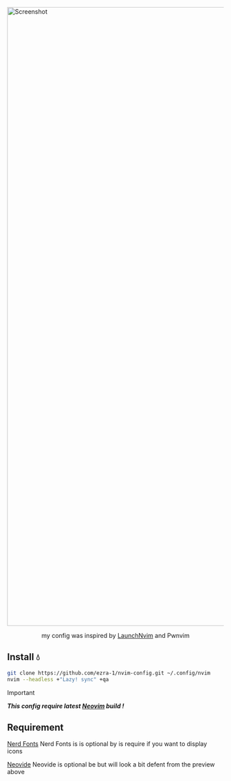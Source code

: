 <img width="1440" alt="Screenshot" src="https://drive.google.com/uc?id=131FfoKLZR8NLhL9ZqqyCFvezuychfpeJ">

<p align="center">
    my config was inspired by <a href="https://github.com/lunarVim/launch.nvim">LaunchNvim</a> and Pwnvim
</p>

## Install 💧
```sh
git clone https://github.com/ezra-1/nvim-config.git ~/.config/nvim
nvim --headless +"Lazy! sync" +qa
```
> [!IMPORTANT] 
> ***This config require latest [Neovim][Neovim] build !***

## Requirement

[Nerd Fonts][NerdFonts] Nerd Fonts is is optional by is require if you want to display icons

[Neovide][Neovide] Neovide is optional be but will look a bit defent from the preview above

[Neovim]: https://github.com/neovim/neovim
[NerdFonts]: https://www.nerdfonts.com/font-downloads
[Neovide]: https://www.neovide.com
